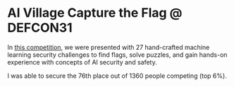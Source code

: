 # AI Village Capture the Flag @ DEFCON31

In [this competition](https://www.kaggle.com/competitions/ai-village-capture-the-flag-defcon31), we were presented with 27 hand-crafted machine learning security challenges to find flags, solve puzzles, and gain hands-on experience with concepts of AI security and safety. 

I was able to secure the 76th place out of 1360 people competing (top 6%).